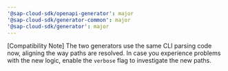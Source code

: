 ```yaml
---
'@sap-cloud-sdk/openapi-generator': major
'@sap-cloud-sdk/generator-common': major
'@sap-cloud-sdk/generator': major
---
```


[Compatibility Note] The two generators use the same CLI parsing code now, aligning the way paths are resolved.
In case you experience problems with the new logic, enable the `verbose` flag to investigate the new paths.
